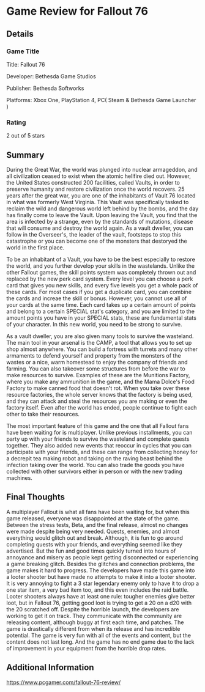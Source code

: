 # Game Review for Fallout 76

## Details

### Game Title
Title: Fallout 76

Developer: Bethesda Game Studios

Publisher: Bethesda Softworks

Platforms: Xbox One, PlayStation 4, PC( Steam & Bethesda Game Launcher )

### Rating
2 out of 5 stars

## Summary
During the Great War, the world was plunged into nuclear armageddon, and all 
civilization ceased to exist when the atomic hellfire died out. However, the
United States constructed 200 facilities, called Vaults, in order to preserve 
humanity and restore civilization once the world recovers. 25 years after the 
great war, you are one of the inhabitants of Vault 76 located in what was 
formerly West Virginia. This Vault was specifically tasked to reclaim the wild
and dangerous world left behind by the bombs, and the day has finally come to
leave the Vault. Upon leaving the Vault, you find that the area is infected by
a strange, even by the standards of mutations, disease that will consume and
destroy the world again. As a vault dweller, you can follow in the Overseer's,
the leader of the vault, footsteps to stop this catastrophe or you can become
one of the monsters that destoryed the world in the first place.

To be an inhabitant of a Vault, you have to be the best especially to restore
the world, and you further develop your skills in the wastelands. Unlike the 
other Fallout games, the skill points system was completely thrown out and
replaced by the new perk card system. Every level you can choose a perk card
that gives you new skills, and every five levels you get a whole pack of these
cards. For most cases if you get a duplicate card, you can combine the cards 
and increae the skill or bonus. However, you cannot use all of your cards at 
the same time. Each card takes up a certain amount of points and belong to a
certain SPECIAL stat's category, and you are limited to the amount points you 
have in your SPECIAL stats, these are fundamental stats of your character.
In this new world, you need to be strong to survive.

As a vault dweller, you are also given many tools to survive the wasteland.
The main tool in your arsenal is the CAMP, a tool that allows you to set up
shop almost anywhere. You can build a fortress with turrets and many other
armaments to defend yourself and property from the monsters of the wastes or
a nice, warm homestead to enjoy the company of friends and farming. You can
also takeover some structures from before the war to make resources to survive.
Examples of these are the Munitions Factory, where you make any ammunition in
the game, and the Mama Dolce's Food Factory to make canned food that doesn't rot.
When you take over these resource factories, the whole server knows that the 
factory is being used, and they can attack and steal the resources you are making
or even the factory itself. Even after the world has ended, people continue to
fight each other to take their resources.

The most important feature of this game and the one that all Fallout fans have
been waiting for is multiplayer. Unlike previous installments, you can party up
with your friends to survive the wasteland and complete quests together. They also
added new events that reoccur in cycles that you can participate with your friends,
and these can range from collecting honey for a decrepit tea making robot and
taking on the raving beast behind the infection taking over the world. You can
also trade the goods you have collected with other survivors either in person or
with the new trading machines.

## Final Thoughts
A multiplayer Fallout is what all fans have been waiting for, but when this game
released, everyone was disappointed at the state of the game. Between the stress
tests, Beta, and the final release, almost no changes were made despite being
very needed. Quests, enemies, and almost everything would glitch out and break.
Although, it is fun to go around completing quests with your friends, and everything
seemed like they advertised. But the fun and good times quickly turned into hours
of annoyance and misery as people kept getting disconnected or experiencing a
game breaking glitch. Besides the glitches and connection problems, the game makes
it hard to progress. The developers have made this game into a looter shooter but
have made no attempts to make it into a looter shooter. It is very annoying to fight
a 3 star legendary enemy only to have it to drop a one star item, a very bad item too,
and this even includes the raid battle. Looter shooters always have at least one rule:
tougher enemies give better loot, but in Fallout 76, getting good loot is trying to get
a 20 on a d20 with the 20 scratched off. Despite the horrible launch, the developers 
are working to get it on track. They communicate with the community are releasing
content, although buggy at first each time, and patches. The game is drastically
different from when its release and has incredible potential. The game is very fun
with all of the events and content, but the content does not last long. And the game
has no end game due to the lack of improvement in your equipment from the horrible
drop rates.


## Additional Information
https://www.pcgamer.com/fallout-76-review/
